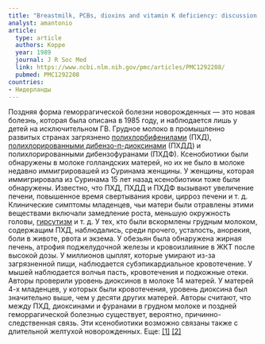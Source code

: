 ```yaml
---
title: "Breastmilk, PCBs, dioxins and vitamin K deficiency: discussion paper"
analyst: amantonio
article:
  type: article
  authors: Koppe
  year: 1989
  journal: J R Soc Med
  link: https://www.ncbi.nlm.nih.gov/pmc/articles/PMC1292208/
  pubmed: PMC1292208
countries:
- Нидерланды
---
```


Поздняя форма геморрагической болезни новорожденных — это новая болезнь, которая была описана в 1985 году, и наблюдается лишь у детей на исключительном ГВ. Грудное молоко в промышленно развитых странах загрязнено [полихлорбифенилами](Полихлорированные_дифенилы) (ПХД), [полихлорированными дибензо-п-диоксинами](https://ru.wikipedia.org/wiki/Диоксины) (ПХДД) и полихлорированными дибензофуранами (ПХДФ).
Ксенобиотики были обнаружены в молоке голландских матерей, но их не было в молоке недавно иммигрировашей из Суринама женщины. У женщины, которая иммигрировала из Суринама 15 лет назад ксенобиотики тоже были обнаружены.
Известно, что ПХД, ПХДД и ПХДФ вызывают увеличение печени, повышенное время свертывания крови, цирроз печени и т. д. Клинические симптомы младенцев, чьи матери были отравлены этими веществами включали замедление роста, меньшую окружность головы, [гирсутизм](https://ru.wikipedia.org/wiki/Гирсутизм) и т. д. У тех, кто были вскормлены грудным молоком, содержащим ПХД, наблюдались, среди прочего, усталость, анорекия, боли в животе, рвота и экзема. У обезьян была обнаружена жирная печень, атрофия поджелудочной железы и кровоизлияние в ЖКТ после высокой дозы. У миллионов цыплят, которые умирают из-за загрязненной пищи, наблюдается субэпикардиальное кровотечение. У мышей наблюдается волчья пасть, кровотечения и подкожные отеки.
Авторы проверили уровень диоксинов в молоке 14 матерей. У матерей 4-х младенцев, у которых были кровотечения, уровень диоксина был значительно выше, чем у десяти других матерей. Авторы считают, что между ПХД, диоксинами и фуранами в грудном молоке и поздней геморрагической болезнью существует, вероятно, причинно-следственная связь. Эти ксенобиотики возможно связаны также с длительной желтухой новорожденных. Еще: [[1]](https://www.researchgate.net/publication/272437172_Findings_on_prenatal_lactational_and_later_childhood_exposure_to_dioxins_and_dioxin-like_compounds_a_review_of_the_Amsterdam-Zaandam_cohort_1987-2005) [[2]](https://www.tandfonline.com/doi/abs/10.1080/10934529409376072)
